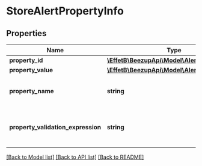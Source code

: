 # StoreAlertPropertyInfo

## Properties
Name | Type | Description | Notes
------------ | ------------- | ------------- | -------------
**property_id** | [**\EffetB\BeezupApi\Model\AlertPropertyId**](AlertPropertyId.md) |  | 
**property_value** | [**\EffetB\BeezupApi\Model\AlertPropertyValue**](AlertPropertyValue.md) |  | 
**property_name** | **string** | The property name of the alert | 
**property_validation_expression** | **string** | The regular expression related to the alert property | [optional] 

[[Back to Model list]](../README.md#documentation-for-models) [[Back to API list]](../README.md#documentation-for-api-endpoints) [[Back to README]](../README.md)



